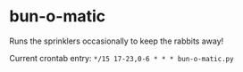 # bun-o-matic
Runs the sprinklers occasionally to keep the rabbits away!

Current crontab entry: `*/15 17-23,0-6 * * * bun-o-matic.py`

